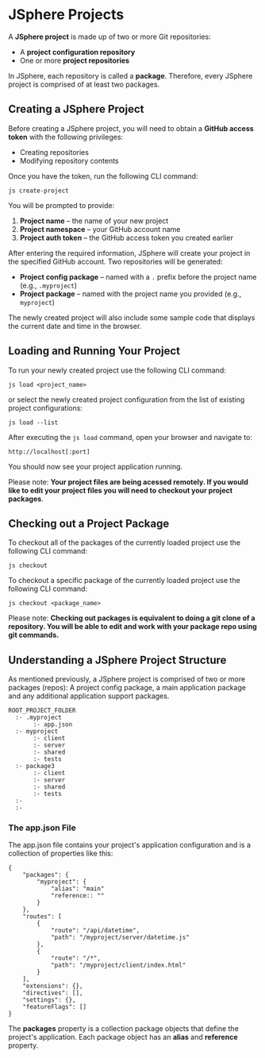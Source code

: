 # JSphere Projects

A **JSphere project** is made up of two or more Git repositories:  
- A **project configuration repository**  
- One or more **project repositories**  

In JSphere, each repository is called a **package**. Therefore, every JSphere project is comprised of at least two packages.

## Creating a JSphere Project

Before creating a JSphere project, you will need to obtain a **GitHub access token** with the following privileges:  
- Creating repositories  
- Modifying repository contents  

Once you have the token, run the following CLI command:

```
js create-project
```

You will be prompted to provide:  
1. **Project name** – the name of your new project  
2. **Project namespace** – your GitHub account name  
3. **Project auth token** – the GitHub access token you created earlier  

After entering the required information, JSphere will create your project in the specified GitHub account. Two repositories will be generated:  

- **Project config package** – named with a `.` prefix before the project name (e.g., `.myproject`)  
- **Project package** – named with the project name you provided (e.g., `myproject`)  

The newly created project will also include some sample code that displays the current date and time in the browser.

## Loading and Running Your Project

To run your newly created project use the following CLI command:

```
js load <project_name>
```
or select the newly created project configuration from the list of existing project configurations:
```
js load --list
```

After executing the `js load` command, open your browser and navigate to:

```
http://localhost[:port]
```

You should now see your project application running.

Please note:
**Your project files are being acessed remotely. If you would like to edit your project files you will need to checkout your project packages**.  

## Checking out a Project Package

To checkout all of the packages of the currently loaded project use the following CLI command:
```
js checkout
```

To checkout a specific package of the currently loaded project use the following CLI command:
```
js checkout <package_name>
```

Please note:
**Checking out packages is equivalent to doing a git clone of a repository. You will be able to edit and work with your package repo using git commands.**

## Understanding a JSphere Project Structure

As mentioned previously, a JSphere project is comprised of two or more packages (repos): A project config package, a main application package and any additional application support packages.

```
ROOT_PROJECT_FOLDER
  :- .myproject
       :- app.json
  :- myproject
       :- client
       :- server
       :- shared
       :- tests
  :- package3
       :- client
       :- server
       :- shared
       :- tests
  :-
  :-
```

### The app.json File
The app.json file contains your project's application configuration and is a collection of properties like this:
```
{
	"packages": {
		"myproject": {
			"alias": "main"
            "reference:: ""
		}
	},
	"routes": [
		{
			"route": "/api/datetime",
			"path": "/myproject/server/datetime.js"
		},
		{
			"route": "/*",
			"path": "/myproject/client/index.html"
		}
	],
	"extensions": {},
	"directives": [],
	"settings": {},
	"featureFlags": []
}
```
The **packages** property is a collection package objects that define the project's application. Each package object has an **alias** and **reference** property. 

